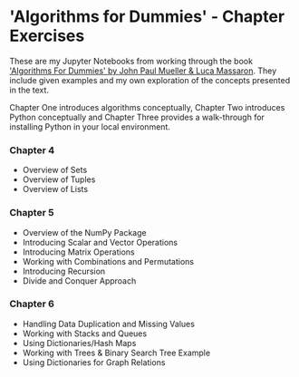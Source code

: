 # 'Algorithms for Dummies' - Chapter Exercises

These are my Jupyter Notebooks from working through the book ['Algorithms For Dummies' by John Paul Mueller & Luca Massaron](https://www.amazon.com/Algorithms-Dummies-Computer-Tech/dp/1119330491/ref=asc_df_1119330491/?tag=hyprod-20&linkCode=df0&hvadid=312128454859&hvpos=1o1&hvnetw=g&hvrand=4475334536145318524&hvpone=&hvptwo=&hvqmt=&hvdev=c&hvdvcmdl=&hvlocint=&hvlocphy=9011069&hvtargid=aud-643565131866:pla-333591608383&psc=1&sa-no-redirect=1&pldnSite=1).
They include given examples and my own exploration of the concepts presented in the text.

Chapter One introduces algorithms conceptually, Chapter Two introduces Python conceptually and Chapter Three provides a walk-through for installing Python in your local environment.

### Chapter 4
- Overview of Sets
- Overview of Tuples
- Overview of Lists

### Chapter 5
- Overview of the NumPy Package
- Introducing Scalar and Vector Operations
- Introducing Matrix Operations
- Working with Combinations and Permutations
- Introducing Recursion
- Divide and Conquer Approach

### Chapter 6
- Handling Data Duplication and Missing Values
- Working with Stacks and Queues
- Using Dictionaries/Hash Maps
- Working with Trees & Binary Search Tree Example
- Using Dictionaries for Graph Relations

